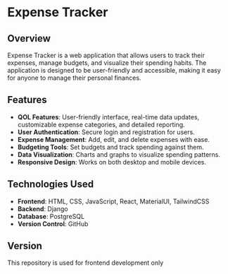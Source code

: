 # Expense Tracker

## Overview
Expense Tracker is a web application that allows users to track their expenses, manage budgets, and visualize their spending habits. The application is designed to be user-friendly and accessible, making it easy for anyone to manage their personal finances.

## Features
- **QOL Features**: User-friendly interface, real-time data updates, customizable expense categories, and detailed reporting.
- **User Authentication**: Secure login and registration for users.
- **Expense Management**: Add, edit, and delete expenses with ease.
- **Budgeting Tools**: Set budgets and track spending against them.
- **Data Visualization**: Charts and graphs to visualize spending patterns.
- **Responsive Design**: Works on both desktop and mobile devices.

## Technologies Used
- **Frontend**: HTML, CSS, JavaScript, React, MaterialUI, TailwindCSS
- **Backend**: Django
- **Database**: PostgreSQL
- **Version Control**: GitHub

## Version
This repository is used for frontend development only

